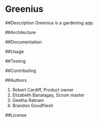 # Greenius

##Description
  Greenius is a gardening app. 

##Architecture

##Documentation

##Usage

##Testing

##Contributing

##Authors
  1. Robert Cardiff, Product owner
  2. Elizabeth Banalagay, Scrum master
  3. Geetha Ratnam
  4. Brandon Goodfliesh

##License
